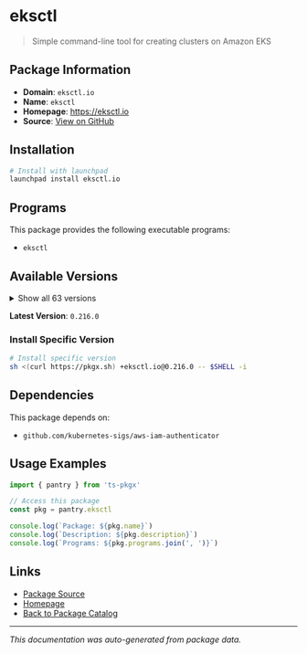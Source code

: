 # eksctl

> Simple command-line tool for creating clusters on Amazon EKS

## Package Information

- **Domain**: `eksctl.io`
- **Name**: `eksctl`
- **Homepage**: https://eksctl.io
- **Source**: [View on GitHub](https://github.com/pkgxdev/pantry/tree/main/projects/eksctl.io/package.yml)

## Installation

```bash
# Install with launchpad
launchpad install eksctl.io
```

## Programs

This package provides the following executable programs:

- `eksctl`

## Available Versions

<details>
<summary>Show all 63 versions</summary>

- `0.216.0`, `0.215.0`, `0.214.0`, `0.213.0`, `0.212.0`
- `0.211.0`, `0.210.0`, `0.209.0`, `0.208.0`, `0.207.0`
- `0.206.0`, `0.205.0`, `0.204.0`, `0.203.0`, `0.202.0`
- `0.201.0`, `0.200.0`, `0.199.0`, `0.198.0`, `0.197.0`
- `0.196.0`, `0.195.0`, `0.194.0`, `0.193.0`, `0.192.0`
- `0.191.0`, `0.190.0`, `0.189.0`, `0.188.0`, `0.187.0`
- `0.186.0`, `0.185.0`, `0.184.0`, `0.183.0`, `0.182.0`
- `0.181.0`, `0.180.0`, `0.179.0`, `0.178.0`, `0.177.0`
- `0.176.0`, `0.175.0`, `0.174.0`, `0.173.0`, `0.172.0`
- `0.171.0`, `0.170.0`, `0.169.0`, `0.168.0`, `0.167.0`
- `0.166.0`, `0.165.0`, `0.164.0`, `0.163.0`, `0.162.0`
- `0.161.0`, `0.160.0`, `0.159.0`, `0.158.0`, `0.157.0`
- `0.156.0`, `0.155.0`, `0.154.0`

</details>

**Latest Version**: `0.216.0`

### Install Specific Version

```bash
# Install specific version
sh <(curl https://pkgx.sh) +eksctl.io@0.216.0 -- $SHELL -i
```

## Dependencies

This package depends on:

- `github.com/kubernetes-sigs/aws-iam-authenticator`

## Usage Examples

```typescript
import { pantry } from 'ts-pkgx'

// Access this package
const pkg = pantry.eksctl

console.log(`Package: ${pkg.name}`)
console.log(`Description: ${pkg.description}`)
console.log(`Programs: ${pkg.programs.join(', ')}`)
```

## Links

- [Package Source](https://github.com/pkgxdev/pantry/tree/main/projects/eksctl.io/package.yml)
- [Homepage](https://eksctl.io)
- [Back to Package Catalog](../../package-catalog.md)

---

*This documentation was auto-generated from package data.*
